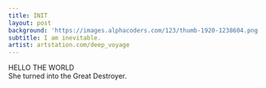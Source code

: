 ```yaml
---
title: INIT
layout: post
background: 'https://images.alphacoders.com/123/thumb-1920-1238604.png'
subtitle: I am inevitable.
artist: artstation.com/deep_voyage
---
```

HELLO THE WORLD
<br/>She turned into the Great Destroyer.